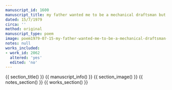 ```yaml
---
manuscript_id: 1600
manuscript_title: my father wanted me to be a mechanical draftsman but
dated: 15/7/1979
circa: ''
method: original
manuscript_type: poem
image: poem1979-07-15-my-father-wanted-me-to-be-a-mechanical-draftsman-but.jpg
notes: null
works_included:
- work_id: 2062
  altered: 'yes'
  edited: 'no'
---
```


{{ section_title() }}
{{ manuscript_info() }}
{{ section_image() }}
{{ notes_section() }}
{{ works_section() }}
